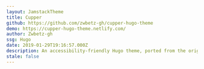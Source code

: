 ```yaml
---
layout: JamstackTheme
title: Cupper
github: https://github.com/zwbetz-gh/cupper-hugo-theme
demo: https://cupper-hugo-theme.netlify.com/
author: Zwbetz-gh
ssg: Hugo
date: 2019-01-29T19:16:57.000Z
description: An accessibility-friendly Hugo theme, ported from the original Cupper project.
stale: false
---
```

